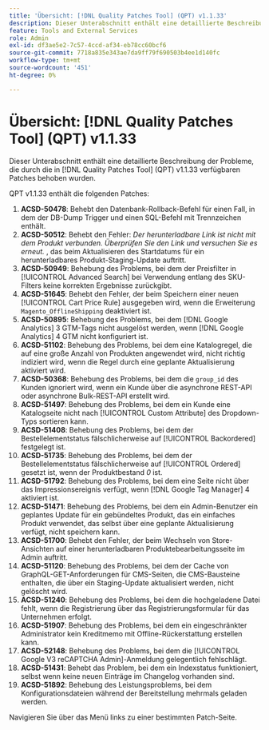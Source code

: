 ```yaml
---
title: 'Übersicht: [!DNL Quality Patches Tool] (QPT) v1.1.33'
description: Dieser Unterabschnitt enthält eine detaillierte Beschreibung der Probleme, die durch die in [!DNL Quality Patches Tool]  (QPT) v1.1.33 verfügbaren Patches behoben wurden.
feature: Tools and External Services
role: Admin
exl-id: df3ae5e2-7c57-4ccd-af34-eb78cc60bcf6
source-git-commit: 7718a835e343ae7da9ff79f690503b4ee1d140fc
workflow-type: tm+mt
source-wordcount: '451'
ht-degree: 0%

---
```


# Übersicht: [!DNL Quality Patches Tool] (QPT) v1.1.33

Dieser Unterabschnitt enthält eine detaillierte Beschreibung der Probleme, die durch die in [!DNL Quality Patches Tool] (QPT) v1.1.33 verfügbaren Patches behoben wurden.

QPT v1.1.33 enthält die folgenden Patches:

1. **ACSD-50478**: Behebt den Datenbank-Rollback-Befehl für einen Fall, in dem der DB-Dump Trigger und einen SQL-Befehl mit Trennzeichen enthält.
1. **ACSD-50512**: Behebt den Fehler: *Der herunterladbare Link ist nicht mit dem Produkt verbunden. Überprüfen Sie den Link und versuchen Sie es erneut.* , das beim Aktualisieren des Startdatums für ein herunterladbares Produkt-Staging-Update auftritt.
1. **ACSD-50949**: Behebung des Problems, bei dem der Preisfilter in [!UICONTROL Advanced Search] bei Verwendung entlang des SKU-Filters keine korrekten Ergebnisse zurückgibt.
1. **ACSD-51645**: Behebt den Fehler, der beim Speichern einer neuen [!UICONTROL Cart Price Rule] ausgegeben wird, wenn die Erweiterung `Magento_OfflineShipping` deaktiviert ist.
1. **ACSD-50895**: Behebung des Problems, bei dem [!DNL Google Analytics] 3 GTM-Tags nicht ausgelöst werden, wenn [!DNL Google Analytics] 4 GTM nicht konfiguriert ist.
1. **ACSD-51102**: Behebung des Problems, bei dem eine Katalogregel, die auf eine große Anzahl von Produkten angewendet wird, nicht richtig indiziert wird, wenn die Regel durch eine geplante Aktualisierung aktiviert wird.
1. **ACSD-50368**: Behebung des Problems, bei dem die `group_id` des Kunden ignoriert wird, wenn ein Kunde über die asynchrone REST-API oder asynchrone Bulk-REST-API erstellt wird.
1. **ACSD-51497**: Behebung des Problems, bei dem ein Kunde eine Katalogseite nicht nach [!UICONTROL Custom Attribute] des Dropdown-Typs sortieren kann.
1. **ACSD-51408**: Behebung des Problems, bei dem der Bestellelementstatus fälschlicherweise auf [!UICONTROL Backordered] festgelegt ist.
1. **ACSD-51735**: Behebung des Problems, bei dem der Bestellelementstatus fälschlicherweise auf [!UICONTROL Ordered] gesetzt ist, wenn der Produktbestand *0* ist.
1. **ACSD-51792**: Behebung des Problems, bei dem eine Seite nicht über das Impressionsereignis verfügt, wenn [!DNL Google Tag Manager] 4 aktiviert ist.
1. **ACSD-51471**: Behebung des Problems, bei dem ein Admin-Benutzer ein geplantes Update für ein gebündeltes Produkt, das ein einfaches Produkt verwendet, das selbst über eine geplante Aktualisierung verfügt, nicht speichern kann.
1. **ACSD-51700**: Behebt den Fehler, der beim Wechseln von Store-Ansichten auf einer herunterladbaren Produktebearbeitungsseite im Admin auftritt.
1. **ACSD-51120**: Behebung des Problems, bei dem der Cache von GraphQL-GET-Anforderungen für CMS-Seiten, die CMS-Bausteine enthalten, die über ein Staging-Update aktualisiert werden, nicht gelöscht wird.
1. **ACSD-51240**: Behebung des Problems, bei dem die hochgeladene Datei fehlt, wenn die Registrierung über das Registrierungsformular für das Unternehmen erfolgt.
1. **ACSD-51907**: Behebung des Problems, bei dem ein eingeschränkter Administrator kein Kreditmemo mit Offline-Rückerstattung erstellen kann.
1. **ACSD-52148**: Behebung des Problems, bei dem die [!UICONTROL Google V3 reCAPTCHA Admin]-Anmeldung gelegentlich fehlschlägt.
1. **ACSD-51431**: Behebt das Problem, bei dem ein Indexstatus funktioniert, selbst wenn keine neuen Einträge im Changelog vorhanden sind.
1. **ACSD-51892**: Behebung des Leistungsproblems, bei dem Konfigurationsdateien während der Bereitstellung mehrmals geladen werden.

Navigieren Sie über das Menü links zu einer bestimmten Patch-Seite.
